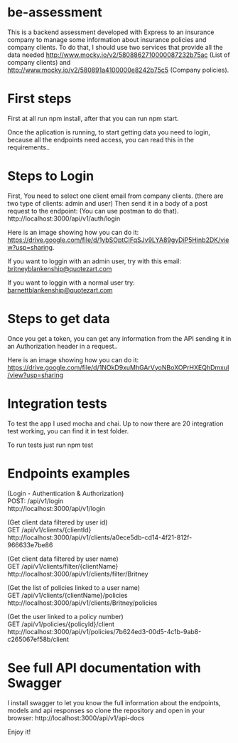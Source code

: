 # be-assessment
This is a backend assessment developed with Express to an insurance company to manage some information about insurance policies and company
clients. To do that, I should use two services that provide all the data needed http://www.mocky.io/v2/5808862710000087232b75ac 
(List of company clients) and http://www.mocky.io/v2/580891a4100000e8242b75c5 (Company policies).

# First steps
First at all run npm install, after that you can run npm start.

Once the aplication is running, to start getting data you need to login, because all the endpoints need access, you can read this
in the requirements..

# Steps to Login
First, You need to select one client email from company clients. (there are two type of clients: admin and user)
Then send it in a body of a post request to the endpoint: (You can use postman to do that).
http://localhost:3000/api/v1/auth/login

Here is an image showing how you can do it:
https://drive.google.com/file/d/1ybSOptCIFqSJv9LYA89gyDiP5Hinb2DK/view?usp=sharing.

If you want to loggin with an admin user, try with this email:
britneyblankenship@quotezart.com

If you want to loggin with a normal user try:
barnettblankenship@quotezart.com 

# Steps to get data
Once you get a token, you can get any information from the API sending it in an Authorization header in a request..

Here is an image showing how you can do it:
https://drive.google.com/file/d/1NOkD9xuMhGArVyoNBoXOPrHXEQhDmxuI/view?usp=sharing

# Integration tests

To test the app I used mocha and chai. Up to now there are 20 integration test working, you can find it in test folder.

To run tests just run npm test

# Endpoints examples
(Login - Authentication & Authorization)  
POST: /api/v1/login   
http://localhost:3000/api/v1/login   


(Get client data filtered by user id)  
GET /api/v1/clients/{clientId}  
http://localhost:3000/api/v1/clients/a0ece5db-cd14-4f21-812f-966633e7be86  
  
(Get client data filtered by user name)  
GET /api/v1/clients/filter/{clientName}  
http://localhost:3000/api/v1/clients/filter/Britney  
  
(Get the list of policies linked to a user name)  
GET /api/v1/clients/{clientName}/policies  
http://localhost:3000/api/v1/clients/Britney/policies   
  
(Get the user linked to a policy number)  
GET /api/v1/policies/{policyId}/client  
http://localhost:3000/api/v1/policies/7b624ed3-00d5-4c1b-9ab8-c265067ef58b/client  

# See full API documentation with Swagger

I install swagger to let you know the full information about the endpoints, models and api responses so clone the repository and open in your browser:
http://localhost:3000/api/v1/api-docs

Enjoy it!
